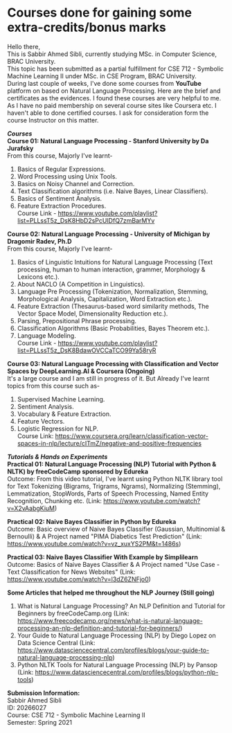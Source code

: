 # Courses done for gaining some extra-credits/bonus marks
Hello there,  
This is Sabbir Ahmed Sibli, currently studying MSc. in Computer Science, BRAC University.  
This topic has been submitted as a partial fulfillment for CSE 712 - Symbolic Machine Learning II under MSc. in CSE Program, BRAC University.  
During last couple of weeks, I've done some courses from **YouTube** platform on based on Natural Language Processing. Here are the brief and certificates as the evidences. I found these courses are very helpful to me. As I have no paid membership on several course sites like Coursera etc. I haven't able to done certified courses. I ask for consideration form the course Instructor on this matter.  
  
***Courses***  
**Course 01: Natural Language Processing - Stanford University by Da Jurafsky**  
From this course, Majorly I've learnt-  
1. Basics of Regular Expressions.  
2. Word Processing using Unix Tools.  
3. Basics on Noisy Channel and Correction.  
4. Text Classification algorithms (i.e. Naive Bayes, Linear Classifiers).  
5. Basics of Sentiment Analysis.  
6. Feature Extraction Procedures.  
Course Link - https://www.youtube.com/playlist?list=PLLssT5z_DsK8HbD2sPcUIDfQ7zmBarMYv  
  
**Course 02: Natural Language Processing - University of Michigan by Dragomir Radev, Ph.D**  
From this course, Majorly I've learnt-  
1. Basics of Linguistic Intuitions for Natural Language Processing (Text processing, human to human interaction, grammer, Morphology & Lexicons etc.).  
2. About NACLO (A Competition in Linguistics).  
3. Language Pre Processing (Tokenization, Normalization, Stemming, Morphological Analysis, Capitalization, Word Extraction etc.).  
4. Feature Extraction (Thesaurus-based word similarity methods, The Vector Space Model, Dimensionality Reduction etc.).
5. Parsing, Prepositional Phrase processing.  
6. Classification Algorithms (Basic Probabilities, Bayes Theorem etc.).  
7. Language Modeling.  
Course Link - https://www.youtube.com/playlist?list=PLLssT5z_DsK8BdawOVCCaTCO99Ya58ryR  

**Course 03: Natural Language Processing with Classification and Vector Spaces by DeepLearning.AI & Coursera (Ongoing)**  
It's a large course and I am still in progress of it. But Already I've learnt topics from this course such as-  
1. Supervised Machine Learning.  
2. Sentiment Analysis.  
3. Vocabulary & Feature Extraction.  
4. Feature Vectors.  
5. Logistic Regression for NLP.  
Course Link: https://www.coursera.org/learn/classification-vector-spaces-in-nlp/lecture/cITmZ/negative-and-positive-frequencies  

***Tutorials & Hands on Experiments***  
**Practical 01: Natural Language Processing (NLP) Tutorial with Python & NLTK) by freeCodeCamp sponsored by Edureka**  
Outcome: From this video tutorial, I've learnt using Python NLTK library tool for Text Tokenizing (Bigrams, Trigrams, Ngrams), Normalizing (Stemming), Lemmatization, StopWords, Parts of Speech Processing, Named Entity Recognition, Chunking etc. (Link: https://www.youtube.com/watch?v=X2vAabgKiuM)  

**Practical 02: Naive Bayes Classifier in Python by Edureka**  
Outcome: Basic overview of Naive Bayes Classifier (Gaussian, Multinomial & Bernoulli) & A Project named "PIMA Diabetics Test Prediction" (Link: https://www.youtube.com/watch?v=vz_xuxYS2PM&t=1486s)  

**Practical 03: Naive Bayes Classifier With Example by Simplilearn**
Outcome: Basics of Naive Bayes Classifier & A Project named "Use Case - Text Classification for News Websites" (Link: https://www.youtube.com/watch?v=l3dZ6ZNFjo0)    

**Some Articles that helped me throughout the NLP Journey (Still going)**  
1. What is Natural Language Processing? An NLP Definition and Tutorial for Beginners by freeCodeCamp.org (Link: https://www.freecodecamp.org/news/what-is-natural-language-processing-an-nlp-definition-and-tutorial-for-beginners/)  
2. Your Guide to Natural Language Processing (NLP) by Diego Lopez on Data Science Central (Link: https://www.datasciencecentral.com/profiles/blogs/your-guide-to-natural-language-processing-nlp)  
3. Python NLTK Tools for Natural Language Processing (NLP) by Pansop (Link: https://www.datasciencecentral.com/profiles/blogs/python-nlp-tools)  

**Submission Information:**  
Sabbir Ahmed Sibli  
ID: 20266027  
Course: CSE 712 - Symbolic Machine Learning II  
Semester: Spring 2021  
